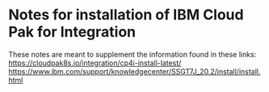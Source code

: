 # Notes for installation of IBM Cloud Pak for Integration

These notes are meant to supplement the information found in these links: <bt>
https://cloudpak8s.io/integration/cp4i-install-latest/ <br>
https://www.ibm.com/support/knowledgecenter/SSGT7J_20.2/install/install.html
